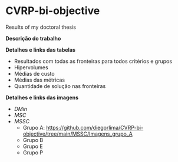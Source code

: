 # CVRP-bi-objective
Results of my doctoral thesis

**Descrição do trabalho**

**Detalhes e links das tabelas**

- Resultados com todas as fronteiras para todos critérios e grupos
- Hipervolumes
- Médias de custo
- Médias das métricas
- Quantidade de solução nas fronteiras

**Detalhes e links das imagens**

- *DMin*
- *MSC*
- *MSSC*
  - Grupo A: https://github.com/diegorlima/CVRP-bi-objective/tree/main/MSSC/Imagens_grupo_A
  - Grupo B
  - Grupo E
  - Grupo P
